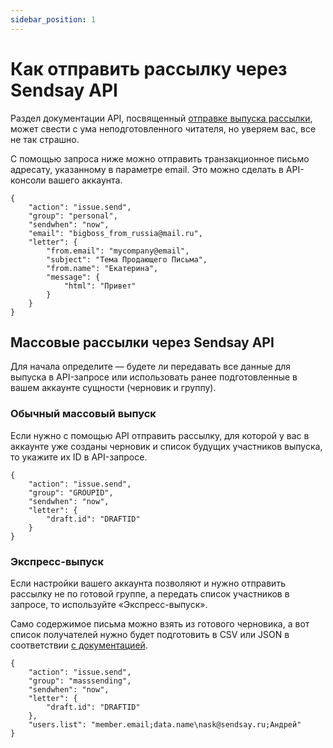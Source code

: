 ```yaml
---
sidebar_position: 1
---
```


# Как отправить рассылку через Sendsay API

Раздел документации API, посвященный [отправке выпуска рассылки](https://sendsay.ru/api/api.html#%D0%92%D1%8B%D0%BF%D1%83%D1%81%D0%BA%D0%B8-%D1%80%D0%B0%D1%81%D1%81%D1%8B%D0%BB%D0%BA%D0%B8), может свести с ума неподготовленного читателя, но уверяем вас, все не так страшно.

С помощью запроса ниже можно отправить транзакционное письмо адресату, указанному в параметре email. Это можно сделать в API-консоли вашего аккаунта.

```
{
    "action": "issue.send",
    "group": "personal",
    "sendwhen": "now",
    "email": "bigboss_from_russia@mail.ru",
    "letter": {
        "from.email": "mycompany@email",
        "subject": "Тема Продающего Письма",
        "from.name": "Екатерина",
        "message": {
            "html": "Привет"
        }
    }
}
```

## Массовые рассылки через Sendsay API

Для начала определите — будете ли передавать все данные для выпуска в API-запросе или использовать ранее подготовленные в вашем аккаунте сущности (черновик и группу).

### Обычный массовый выпуск

Если нужно с помощью API отправить рассылку, для которой у вас в аккаунте уже созданы черновик и список будущих участников выпуска, то укажите их ID в API-запросе.

```
{
    "action": "issue.send",
    "group": "GROUPID",
    "sendwhen": "now",
    "letter": {
        "draft.id": "DRAFTID"
    }
}
```

### Экспресс-выпуск

Если настройки вашего аккаунта позволяют и нужно отправить рассылку не по готовой группе, а передать список участников в запросе, то используйте «Экспресс-выпуск».

Само содержимое письма можно взять из готового черновика, а вот список получателей нужно будет подготовить в CSV или JSON в соответствии [с документацией](https://sendsay.ru/api/api.html#Форматы-данных-для-импортирования-и-Экспресс-Выпуска).

```
{
    "action": "issue.send",
    "group": "masssending",
    "sendwhen": "now",
    "letter": {
        "draft.id": "DRAFTID"
    },
    "users.list": "member.email;data.name\nask@sendsay.ru;Андрей"
}
```
